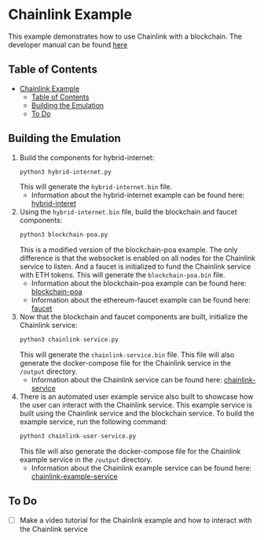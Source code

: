 # Chainlink Example
This example demonstrates how to use Chainlink with a blockchain. The developer manual can be found [here](../../../docs/developer_manual/06-chainlink-service.md)

## Table of Contents
- [Chainlink Example](#chainlink-example)
  - [Table of Contents](#table-of-contents)
  - [Building the Emulation](#building-the-emulation)
  - [To Do](#to-do)

## Building the Emulation
1. Build the components for hybrid-internet:
    ```bash
    python3 hybrid-internet.py
    ```
    This will generate the `hybrid-internet.bin` file.
    - Information about the hybrid-internet example can be found here: [hybrid-interet](../../C00-hybrid-internet/README.md)
2. Using the `hybrid-internet.bin` file, build the blockchain and faucet components:
    ```python
    python3 blockchain-poa.py
    ```
    This is a modified version of the blockchain-poa example. The only difference is that the websocket is enabled on all nodes for the Chainlink service to listen. And a faucet is initialized to fund the Chainlink service with ETH tokens. This will generate the `blockchain-poa.bin` file.
    - Information about the blockchain-poa example can be found here: [blockchain-poa](../D00-blockchain-poa/README.md)
    - Information about the ethereum-faucet example can be found here: [faucet](../../B12-ethereum-faucet/blockchain.py)
3. Now that the blockchain and faucet components are built, initialize the Chainlink service:
    ```python
    python3 chainlink-service.py
    ```
    This will generate the `chainlink-service.bin` file. This file will also generate the docker-compose file for the Chainlink service in the `/output` directory.
    - Information about the Chainlink service can be found here: [chainlink-service](./chainlink-service.md)
4. There is an automated user example service also built to showcase how the user can interact with the Chainlink service. This example service is built using the Chainlink service and the blockchain service. To build the example service, run the following command:
    ```python
    python3 chainlink-user-service.py
    ```
    This file will also generate the docker-compose file for the Chainlink example service in the `/output` directory.
    - Information about the Chainlink example service can be found here: [chainlink-example-service](./chainlink-user-service.md)

## To Do
- [ ] Make a video tutorial for the Chainlink example and how to interact with the Chainlink service